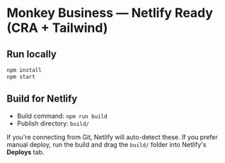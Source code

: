 # Monkey Business — Netlify Ready (CRA + Tailwind)

## Run locally
```bash
npm install
npm start
```

## Build for Netlify
- Build command: `npm run build`
- Publish directory: `build/`

If you're connecting from Git, Netlify will auto-detect these. If you prefer manual deploy, run the build and drag the `build/` folder into Netlify's **Deploys** tab.
